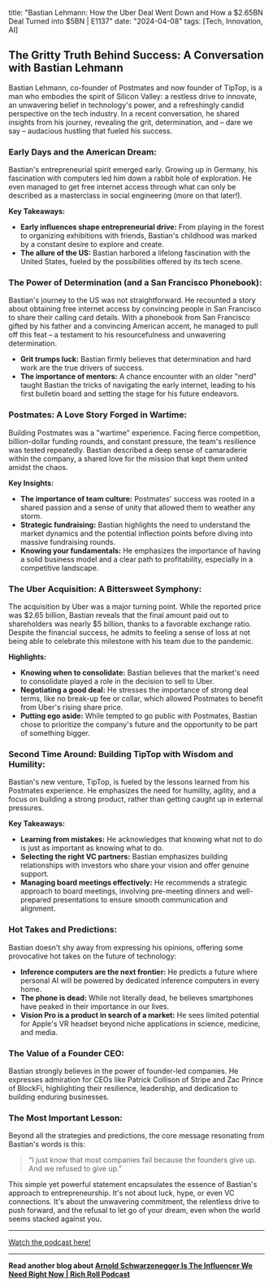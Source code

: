 

title: "Bastian Lehmann: How the Uber Deal Went Down and How a $2.65BN Deal Turned into $5BN | E1137"
date: "2024-04-08"
tags: [Tech, Innovation, AI]


## The Gritty Truth Behind Success: A Conversation with Bastian Lehmann

Bastian Lehmann, co-founder of Postmates and now founder of TipTop, is a man who embodies the spirit of Silicon Valley: a restless drive to innovate, an unwavering belief in technology's power, and a refreshingly candid perspective on the tech industry. In a recent conversation, he shared insights from his journey, revealing the grit, determination, and – dare we say – audacious hustling that fueled his success.

### Early Days and the American Dream:

Bastian's entrepreneurial spirit emerged early. Growing up in Germany, his fascination with computers led him down a rabbit hole of exploration. He even managed to get free internet access through what can only be described as a masterclass in social engineering (more on that later!). 

**Key Takeaways:**

* **Early influences shape entrepreneurial drive:**  From playing in the forest to organizing exhibitions with friends, Bastian's childhood was marked by a constant desire to explore and create.
* **The allure of the US:**  Bastian harbored a lifelong fascination with the United States, fueled by the possibilities offered by its tech scene.

### The Power of Determination (and a San Francisco Phonebook):

Bastian's journey to the US was not straightforward. He recounted a story about obtaining free internet access by convincing people in San Francisco to share their calling card details.  With a phonebook from San Francisco gifted by his father and a convincing American accent, he managed to pull off this feat – a testament to his resourcefulness and unwavering determination. 

* **Grit trumps luck:**  Bastian firmly believes that determination and hard work are the true drivers of success.  
* **The importance of mentors:**  A chance encounter with an older "nerd" taught Bastian the tricks of navigating the early internet, leading to his first bulletin board and setting the stage for his future endeavors.

### Postmates: A Love Story Forged in Wartime:

Building Postmates was a "wartime" experience. Facing fierce competition, billion-dollar funding rounds, and constant pressure, the team's resilience was tested repeatedly. Bastian described a deep sense of camaraderie within the company, a shared love for the mission that kept them united amidst the chaos.

**Key Insights:**

* **The importance of team culture:**  Postmates' success was rooted in a shared passion and a sense of unity that allowed them to weather any storm.
* **Strategic fundraising:** Bastian highlights the need to understand the market dynamics and the potential inflection points before diving into massive fundraising rounds.
* **Knowing your fundamentals:**  He emphasizes the importance of having a solid business model and a clear path to profitability, especially in a competitive landscape.

### The Uber Acquisition: A Bittersweet Symphony:

The acquisition by Uber was a major turning point. While the reported price was $2.65 billion, Bastian reveals that the final amount paid out to shareholders was nearly $5 billion, thanks to a favorable exchange ratio. Despite the financial success, he admits to feeling a sense of loss at not being able to celebrate this milestone with his team due to the pandemic.

**Highlights:**

* **Knowing when to consolidate:**  Bastian believes that the market's need to consolidate played a role in the decision to sell to Uber.
* **Negotiating a good deal:** He stresses the importance of strong deal terms, like no break-up fee or collar, which allowed Postmates to benefit from Uber's rising share price.
* **Putting ego aside:** While tempted to go public with Postmates, Bastian chose to prioritize the company's future and the opportunity to be part of something bigger.

### Second Time Around:  Building TipTop with Wisdom and Humility:

Bastian's new venture, TipTop, is fueled by the lessons learned from his Postmates experience. He emphasizes the need for humility, agility, and a focus on building a strong product, rather than getting caught up in external pressures.  

**Key Takeaways:**

* **Learning from mistakes:**  He acknowledges that knowing what not to do is just as important as knowing what to do.
* **Selecting the right VC partners:** Bastian emphasizes building relationships with investors who share your vision and offer genuine support.
* **Managing board meetings effectively:**  He recommends a strategic approach to board meetings, involving pre-meeting dinners and well-prepared presentations to ensure smooth communication and alignment.

### Hot Takes and Predictions:

Bastian doesn't shy away from expressing his opinions, offering some provocative hot takes on the future of technology:

* **Inference computers are the next frontier:**  He predicts a future where personal AI will be powered by dedicated inference computers in every home.
* **The phone is dead:**  While not literally dead, he believes smartphones have peaked in their importance in our lives.
* **Vision Pro is a product in search of a market:**  He sees limited potential for Apple's VR headset beyond niche applications in science, medicine, and media.

### The Value of a Founder CEO:

Bastian strongly believes in the power of founder-led companies. He expresses admiration for CEOs like Patrick Collison of Stripe and Zac Prince of BlockFi, highlighting their resilience, leadership, and dedication to building enduring businesses.

### The Most Important Lesson: 

Beyond all the strategies and predictions, the core message resonating from Bastian's words is this:

> “I just know that most companies fail because the founders give up. And we refused to give up.”

This simple yet powerful statement encapsulates the essence of Bastian's approach to entrepreneurship. It's not about luck, hype, or even VC connections.  It's about the unwavering commitment, the relentless drive to push forward, and the refusal to let go of your dream, even when the world seems stacked against you.

---

<a href="https://youtube.com/watch?v=k6KUiq8VJkw" target="_blank">Watch the podcast here!</a>


---

**Read another blog about [Arnold Schwarzenegger Is The Influencer We Need Right Now | Rich Roll Podcast](./20231002-arnoldschwarzenegger-richroll)**
